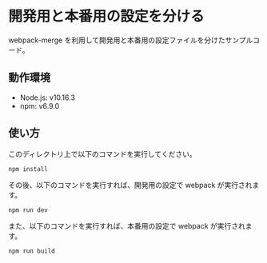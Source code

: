 # 開発用と本番用の設定を分ける

webpack-merge を利用して開発用と本番用の設定ファイルを分けたサンプルコード。

## 動作環境

- Node.js: v10.16.3
- npm: v6.9.0

## 使い方

このディレクトリ上で以下のコマンドを実行してください。

```
npm install
```

その後、以下のコマンドを実行すれば、開発用の設定で webpack が実行されます。

```
npm run dev
```

また、以下のコマンドを実行すれば、本番用の設定で webpack が実行されます。

```
npm run build
```
